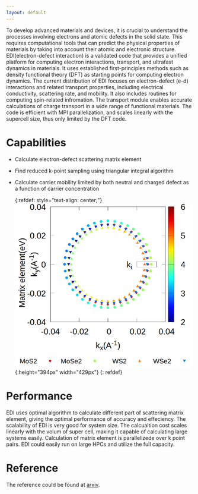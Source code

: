 ```yaml
---
layout: default
---
```



To develop advanced materials and devices, it is crucial to understand the processes involving electrons and atomic defects in the solid state. 
This requires computational tools that can predict the physical properties of materials by taking into account their atomic and electronic structure. 
EDI(electron-defect interaction) is a validated code that provides a unified platform for computing electron interactions, transport, and ultrafast dynamics in materials. 
It uses established first-principles methods such as density functional theory (DFT) as starting points for computing electron dynamics. 
The current distribution of EDI focuses on electron-defect (e-d) interactions and related transport properties, including electrical conductivity, scattering rate, and mobility. 
It also includes routines for computing spin-related infromation. 
The transport module enables accurate calculations of charge transport in a wide range of functional materials. 
The code is efficient with MPI parallelization, and scales linearly with the supercell size, thus only limited by the DFT code.

# Capabilities

- Calculate electron-defect scattering matrix element 

- Find reduced k-point sampling using triangular integral algorithm

- Calculate carrier mobility limited by both neutral and charged defect as a function of carrier concentration

  {:refdef: style="text-align: center;"}
   ![fig1](./figs/fig1.1.png){:height="394px" width="429px"}
  {: refdef}

# Performance 

EDI uses optimal algorithm to calculate different part of scattering matrix element, giving the optimal performance of accuracy and effeciency.
The scalability of EDI is very good for system size. 
The calcualtion cost scales linearly with the volum of super cell, making it capable of calculating large systems easily.
Calculation of matrix element is parallelizede over k point pairs. 
EDI could easily run on large HPCs and utilize the full capacity.


# Reference
The reference could be found at [arxiv](./another-page.html).


